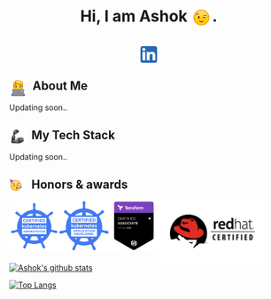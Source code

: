 
<!--
**ashokalinux/ashokalinux** is a ✨ _special_ ✨ repository because its `README.md` (this file) appears on your GitHub profile.

Here are some ideas to get you started:

- 🔭 I’m currently working on ...
- 🌱 I’m currently learning ...
- 👯 I’m looking to collaborate on ...
- 🤔 I’m looking for help with ...
- 💬 Ask me about ...
- 📫 How to reach me: ...
- 😄 Pronouns: ...
- ⚡ Fun fact: ...
-->


<h1 style = font-size: "50px" align="center"> Hi, I am Ashok <img align="center" src="https://raw.githubusercontent.com/heydrdev/devtools/main/emojis/telegram/winking-face.gif" width="38" />. 
<p align="center">

<!-- Connect With Me: Linkedin -->
<a href="https://www.linkedin.com/in/ashok-shelke-12966751" target="blank"><img align="center" src="https://raw.githubusercontent.com/heydrdev/devtools/main/icons/linkedin.png"  alt="heydrdev" width="30" /></a>
</p>

<!-- About Me -->
<h2 style = font-size: "50px" align=" left"><img src="https://raw.githubusercontent.com/heydrdev/devtools/main/emojis/telegram/technologist.gif" width="32" align="left"/>&nbsp <b>About Me</b></h2>

<p align="left">

</p>
Updating soon..
<br>

<!--My Tech Stack -->
<h2 style = font-size: "50px" align="left"><img src="https://raw.githubusercontent.com/heydrdev/devtools/main/emojis/telegram/mechanical-arm.gif" width="30" align="left"/>&nbsp <b>My Tech Stack</b></h2>
<p align="left">
Updating soon..
</p>

<!--Honors & awards -->
<h2 style = font-size: "50px" align="left"><img src="https://raw.githubusercontent.com/heydrdev/devtools/main/emojis/telegram/partying-face.gif" width="30" align="left"/>&nbsp <b>Honors & awards</b></h2>
<p align="left">
<a href="https://www.credly.com/badges/7bf94e57-b678-406b-ba3b-df9e1d793ce4/public_url" target="blank"><img align="left" src="https://github.com/ashokalinux/ashokalinux/blob/main/certificates/cka_from_cncfsite__281_29.png"  alt="cka" width="90" /></a>
</p>
<p align="left">
<a href="https://www.credly.com/badges/056c45b5-8ea6-4f9e-a1f6-5d409320a8f7/public_url" target="blank"><img align="left" src="https://github.com/ashokalinux/ashokalinux/blob/main/certificates/ckad_from_cncfsite.png"  alt="ckad" width="90" /></a>
</p>
</p>
<p align="left">
<a href="https://www.credly.com/badges/07228ae0-52ab-4d2a-8a9b-db1fb4a2f090/linked_in_profile" target="blank"><img align="left" src="https://github.com/ashokalinux/ashokalinux/blob/main/certificates/Terraform.png"  alt="terraform" width="90" /></a>
</p>
</p>
<p align="left">
<a href="https://www.credly.com/badges/056c45b5-8ea6-4f9e-a1f6-5d409320a8f7/public_url" target="blank"><img align="left" src="https://github.com/ashokalinux/ashokalinux/blob/main/certificates/red-hat-certification.png"  alt="redhat" width="190" /></a>
</p>



[![Ashok's github stats](https://github-readme-stats.vercel.app/api?username=ashokalinux&count_private=true&show_icons=true&theme=radical&hide_rank=false)](https://github.com/anuraghazra/github-readme-stats)

[![Top Langs](https://github-readme-stats.vercel.app/api/top-langs/?username=ashokalinux)](https://github.com/anuraghazra/github-readme-stats)


